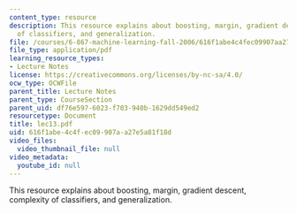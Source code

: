 ```yaml
---
content_type: resource
description: This resource explains about boosting, margin, gradient descent, complexity
  of classifiers, and generalization.
file: /courses/6-867-machine-learning-fall-2006/616f1abe4c4fec09907aa27e5a81f18d_lec13.pdf
file_type: application/pdf
learning_resource_types:
- Lecture Notes
license: https://creativecommons.org/licenses/by-nc-sa/4.0/
ocw_type: OCWFile
parent_title: Lecture Notes
parent_type: CourseSection
parent_uid: df76e597-6023-f703-940b-1629dd549ed2
resourcetype: Document
title: lec13.pdf
uid: 616f1abe-4c4f-ec09-907a-a27e5a81f18d
video_files:
  video_thumbnail_file: null
video_metadata:
  youtube_id: null
---
```

This resource explains about boosting, margin, gradient descent, complexity of classifiers, and generalization.